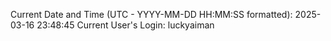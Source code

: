 Current Date and Time (UTC - YYYY-MM-DD HH:MM:SS formatted): 2025-03-16 23:48:45
Current User's Login: luckyaiman
